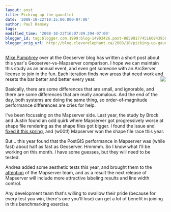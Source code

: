 ```yaml
---
layout: post
title: Picking up the gauntlet
date: '2008-10-22T10:15:00.000-07:00'
author: Paul Ramsey
tags: 
modified_time: '2008-10-22T16:07:09.294-07:00'
blogger_id: tag:blogger.com,1999:blog-14903426.post-8859817745166843959
blogger_orig_url: http://blog.cleverelephant.ca/2008/10/picking-up-gauntlet.html
---
```


[Mike Pumphrey](http://blog.geoserver.org/2008/10/22/geoserver-benchmarks-at-foss4g-2008/) over at the Geoserver blog has written a short post about this year's Geoserver-vs-Mapserver comparison.  I hope we can maintain this study as an annual event, and even get someone with an ArcServer license to join in the fun. Each iteration finds new areas that need work and resets the bar better and better every year.<img src="http://imagecache2.allposters.com/images/pic/SSPOD/superstock_40x-1557_b~At-the-Starting-Line-Posters.jpg" style="float:right" />

Basically, there are some differences that are small, and ignorable, and there are some differences that are really anomalous. And the end of the day, both systems are doing the same thing, so order-of-magnitude performance differences are cries for help.

I've been focussing on the Mapserver side. Last year, the study by Brock and Justin found an odd quirk where Mapserver got progressively worse at shape file rendering as the shape files got bigger.  I found the issue and [fixed it this spring](http://trac.osgeo.org/mapserver/ticket/2282), and (w00t!) Mapserver won the shape file race this year.

But... this year found that the PostGIS performance in Mapserver was (while fast) about half as fast as Geoserver. Hmmmm. So I know what I'll be working on this month. I have some guesses, but they will need to be tested.

Andrea added some aesthetic tests this year, and brought them to the [attention](http://lists.osgeo.org/pipermail/mapserver-dev/2008-September/007652.html) of the Mapserver team, and as a result the next release of Mapserver will include more attractive labeling results and line width control.

Any development team that's willing to swallow their pride (because for every test you win, there's one you'll lose) can get a lot of benefit in joining in this benchmarking exercise.

